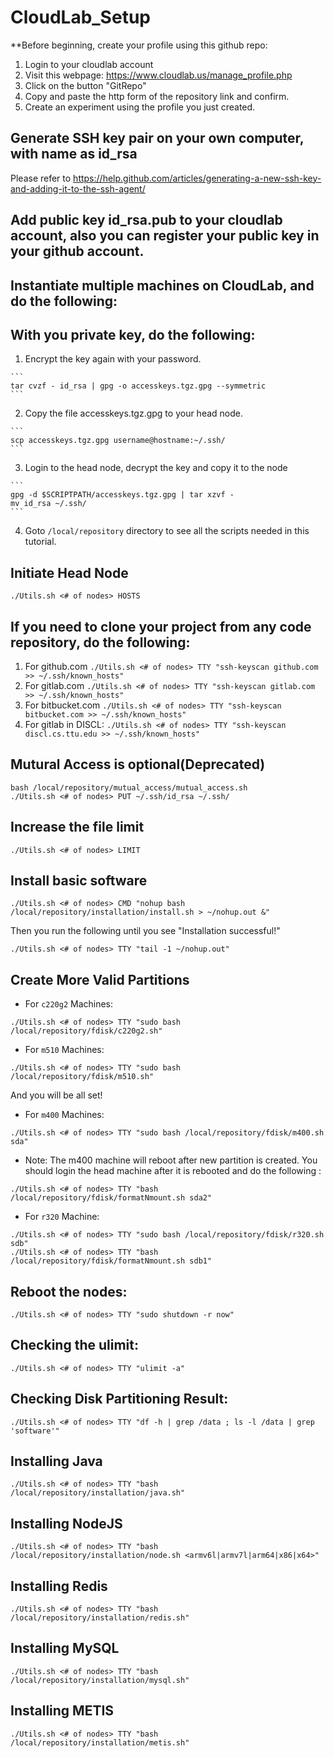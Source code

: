 # CloudLab_Setup

**Before beginning, create your profile using this github repo:

1. Login to your cloudlab account
2. Visit this webpage: https://www.cloudlab.us/manage_profile.php
3. Click on the button "GitRepo"
4. Copy and paste the http form of the repository link and confirm. 
5. Create an experiment using the profile you just created. 

## Generate SSH key pair on your own computer, with name as id_rsa

Please refer to https://help.github.com/articles/generating-a-new-ssh-key-and-adding-it-to-the-ssh-agent/

## Add public key id_rsa.pub to your cloudlab account, also you can register your public key in your github account.

## Instantiate multiple machines on CloudLab, and do the following:

## With you private key, do the following:
  1. Encrypt the key again with your password.
    
    ```
    tar cvzf - id_rsa | gpg -o accesskeys.tgz.gpg --symmetric
    ```
  2. Copy the file accesskeys.tgz.gpg to your head node.
    
    ```
    scp accesskeys.tgz.gpg username@hostname:~/.ssh/
    ```
  3. Login to the head node, decrypt the key and copy it to the node
    
    ```
    gpg -d $SCRIPTPATH/accesskeys.tgz.gpg | tar xzvf -
    mv id_rsa ~/.ssh/
    ```
  4. Goto `/local/repository` directory to see all the scripts needed in this tutorial. 

## Initiate Head Node

```
./Utils.sh <# of nodes> HOSTS
```
## If you need to clone your project from any code repository, do the following:
  
  1. For github.com ``` ./Utils.sh <# of nodes> TTY "ssh-keyscan github.com >> ~/.ssh/known_hosts" ```
  2. For gitlab.com ``` ./Utils.sh <# of nodes> TTY "ssh-keyscan gitlab.com >> ~/.ssh/known_hosts" ```
  3. For bitbucket.com ``` ./Utils.sh <# of nodes> TTY "ssh-keyscan bitbucket.com >> ~/.ssh/known_hosts" ```
  4. For gitlab in DISCL: ``` ./Utils.sh <# of nodes> TTY "ssh-keyscan discl.cs.ttu.edu >> ~/.ssh/known_hosts" ```

## Mutural Access is optional(Deprecated)

```
bash /local/repository/mutual_access/mutual_access.sh
./Utils.sh <# of nodes> PUT ~/.ssh/id_rsa ~/.ssh/
```
## Increase the file limit

```
./Utils.sh <# of nodes> LIMIT
```

## Install basic software

```
./Utils.sh <# of nodes> CMD "nohup bash /local/repository/installation/install.sh > ~/nohup.out &"
```
Then you run the following until you see "Installation successful!"

```
./Utils.sh <# of nodes> TTY "tail -1 ~/nohup.out"
```

## Create More Valid Partitions

* For `c220g2` Machines:

```
./Utils.sh <# of nodes> TTY "sudo bash /local/repository/fdisk/c220g2.sh"
```

* For `m510` Machines:

```
./Utils.sh <# of nodes> TTY "sudo bash /local/repository/fdisk/m510.sh"
```
And you will be all set!

* For `m400` Machines:
```
./Utils.sh <# of nodes> TTY "sudo bash /local/repository/fdisk/m400.sh sda"
```

   * Note: The m400 machine will reboot after new partition is created. You should login the head machine after it is rebooted and do the following :
```
./Utils.sh <# of nodes> TTY "bash /local/repository/fdisk/formatNmount.sh sda2"
```

* For `r320` Machine:
```
./Utils.sh <# of nodes> TTY "sudo bash /local/repository/fdisk/r320.sh sdb"
./Utils.sh <# of nodes> TTY "bash /local/repository/fdisk/formatNmount.sh sdb1"
```

## Reboot the nodes:
```
./Utils.sh <# of nodes> TTY "sudo shutdown -r now"
```

## Checking the ulimit:
```
./Utils.sh <# of nodes> TTY "ulimit -a"
```

## Checking Disk Partitioning Result:
```
./Utils.sh <# of nodes> TTY "df -h | grep /data ; ls -l /data | grep 'software'"
```

## Installing Java
```
./Utils.sh <# of nodes> TTY "bash /local/repository/installation/java.sh"
```

## Installing NodeJS
```
./Utils.sh <# of nodes> TTY "bash /local/repository/installation/node.sh <armv6l|armv7l|arm64|x86|x64>"
```

## Installing Redis
```
./Utils.sh <# of nodes> TTY "bash /local/repository/installation/redis.sh"
```

## Installing MySQL
```
./Utils.sh <# of nodes> TTY "bash /local/repository/installation/mysql.sh"
```

## Installing METIS
```
./Utils.sh <# of nodes> TTY "bash /local/repository/installation/metis.sh"
```
